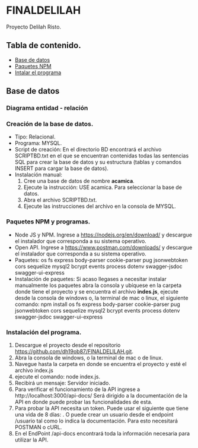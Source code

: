 # FINALDELILAH
Proyecto Delilah Risto.

## Tabla de contenido.
* [Base de datos](#base-de-datos)
* [Paquetes NPM](#paquetes-npm)
* [Intalar el programa](#instalar-el-programa)

## Base de datos

### Diagrama entidad - relación



### Creación de la base de datos.

* Tipo: Relacional.
* Programa: MYSQL.
* Script de creación: En el directorio BD encontrará el archivo SCRIPTBD.txt en el que se encuentran contenidas todas las sentencias SQL para crear la base de datos y su estructura (tablas y comandos INSERT para cargar la base de datos).
* Instalación manual: 
  1. Cree una base de datos de nombre **acamica**.
  2. Ejecute la instrucción: USE acamica. Para seleccionar la base de datos.
  3. Abra el archivo SCRIPTBD.txt.
  4. Ejecute las instrucciones del archivo en la consola de MYSQL.

### Paquetes NPM y programas.

* Node JS y NPM. Ingrese a https://nodejs.org/en/download/ y descargue el instalador que corresponda a su sistema operativo.
* Open API. Ingrese a https://www.postman.com/downloads/ y descargue el instalador que corresponda a su sistema operativo.
* Paquetes: os fs express body-parser cookie-parser pug jsonwebtoken cors sequelize mysql2 bcrypt events process dotenv swagger-jsdoc swagger-ui-express
* Instalación de paquetes: Si acaso llegases a necesitar instalar manualmente los paquetes abra la consola y ubíquese en la carpeta donde tiene el proyecto y se encuentra el archivo **indes.js**, ejecute desde la consola de windows o, la terminal de mac o linux, el siguiente comando:
npm install os fs express body-parser cookie-parser pug jsonwebtoken cors sequelize mysql2 bcrypt events process dotenv swagger-jsdoc swagger-ui-express

### Instalación del programa.

1. Descargue el proyecto desde el repositorio https://github.com/dh19ob87/FINALDELILAH.git.
2. Abra la consola de windows, o la terminal de mac o de linux.
3. Navegue hasta la carpeta en donde se encuentra el proyecto y esté el archivo index.js
4. ejecute el comando: node index.js.
5. Recibirá un mensaje: Servidor iniciado.
6. Para verificar el funcionamiento de la API ingrese a http://localhost:3000/api-docs/ Será dirigido a la documentación de la API en donde puede probar las funcionalidades de esta.
7. Para probar la API necesita un token. Puede usar el siguiente que tiene una vida de 8 días: . O puede crear un usuario desde el endpoint /usuario tal como lo indica la documentación. Para esto necesitará POSTMAN o cURL.
8. En el EndPoint /api-docs encontrará toda la información necesaria para utilizar la API.
